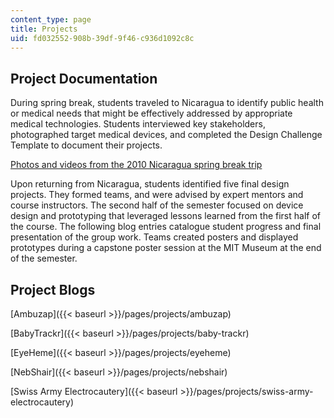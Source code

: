```yaml
---
content_type: page
title: Projects
uid: fd032552-908b-39df-9f46-c936d1092c8c
---
```


Project Documentation
---------------------

During spring break, students traveled to Nicaragua to identify public health or medical needs that might be effectively addressed by appropriate medical technologies. Students interviewed key stakeholders, photographed target medical devices, and completed the Design Challenge Template to document their projects.

[Photos and videos from the 2010 Nicaragua spring break trip](http://www.flickr.com/photos/37604991@N00/sets/72157624224956906/)

Upon returning from Nicaragua, students identified five final design projects. They formed teams, and were advised by expert mentors and course instructors. The second half of the semester focused on device design and prototyping that leveraged lessons learned from the first half of the course. The following blog entries catalogue student progress and final presentation of the group work. Teams created posters and displayed prototypes during a capstone poster session at the MIT Museum at the end of the semester.

Project Blogs
-------------

[Ambuzap]({{< baseurl >}}/pages/projects/ambuzap)

[BabyTrackr]({{< baseurl >}}/pages/projects/baby-trackr)

[EyeHeme]({{< baseurl >}}/pages/projects/eyeheme)

[NebShair]({{< baseurl >}}/pages/projects/nebshair)

[Swiss Army Electrocautery]({{< baseurl >}}/pages/projects/swiss-army-electrocautery)